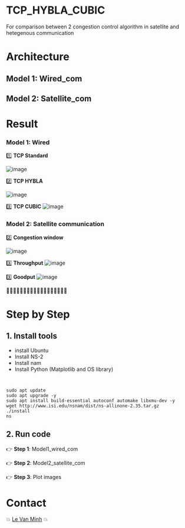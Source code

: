 # TCP_HYBLA_CUBIC
For comparison between 2 congestion control algorithm in satellite and hetegenous communication

# Architecture
## Model 1: Wired_com

## Model 2: Satellite_com
# Result
### Model 1: Wired
:one: **TCP Standard**

![image](https://github.com/user-attachments/assets/c17bdf4e-a815-4b6e-8102-ce347c0d0d27)

:two: **TCP HYBLA**

![image](https://github.com/user-attachments/assets/266eddef-ebe6-4a62-93a5-dec6dce202c2)

:three: **TCP CUBIC**
![image]()

### Model 2: Satellite communication

:two: **Congestion window**

![image]()

:three: **Throughput**
![image]()

:three: **Goodput**
![image]()

:owl::owl::owl::owl::owl::owl::owl::owl::owl::owl::owl::owl::owl::owl::owl::owl::owl::owl:
# Step by Step 
## 1. Install tools
* install Ubuntu
* Install NS-2
* Install nam
* Install Python (Matplotlib and OS library)

```commandline


sudo apt update
sudo apt upgrade -y
sudo apt install build-essential autoconf automake libxmu-dev -y
wget http://www.isi.edu/nsnam/dist/ns-allinone-2.35.tar.gz
./install
ns

```

## 2. Run code
:point_right: **Step 1**: Model1_wired_com

:point_right: **Step 2**: Model2_satellite_com

:point_right: **Step 3**: Plot images

# Contact
:boom: [Le Van Minh](https://github.com/VeronicaMagnus1909) :boom:






